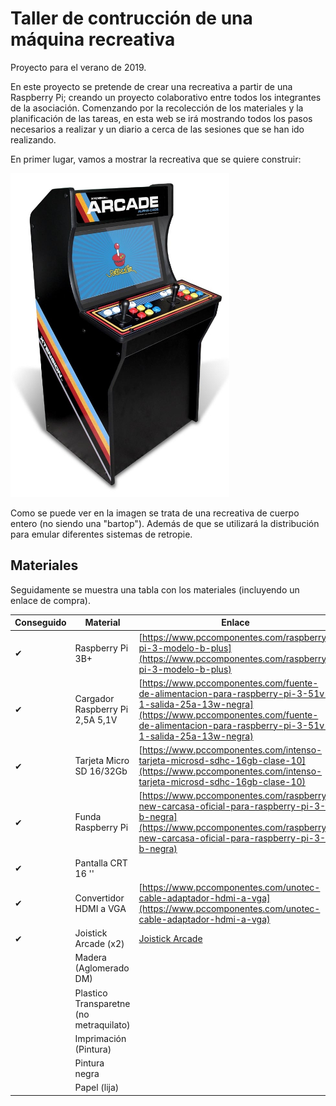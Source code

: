 # Taller de contrucción de una máquina recreativa 

Proyecto para el verano de 2019. 

En este proyecto se pretende de crear una recreativa a partir de una Raspberry Pi; creando un proyecto colaborativo entre todos los integrantes de la asociación. Comenzando por la recolección de los materiales y la planificación de las tareas, en esta web se irá mostrando todos los pasos necesarios a realizar y un diario a cerca de las sesiones que se han ido realizando.

En primer lugar, vamos a mostrar la recreativa que se quiere construir:

![arcade](images/arcade.jpg)

Como se puede ver en la imagen se trata de una recreativa de cuerpo entero (no siendo una "bartop"). Además de que se utilizará la distribución para emular diferentes sistemas de retropie.

## Materiales

Seguidamente se muestra una tabla con los materiales (incluyendo un enlace de compra).

| Conseguido | Material         | Enlace | Observaciones |
|------------|------------------|--------|---------------|
|     ✔   | Raspberry Pi 3B+ |    [https://www.pccomponentes.com/raspberry-pi-3-modelo-b-plus](https://www.pccomponentes.com/raspberry-pi-3-modelo-b-plus)    |               |
|     ✔      |     Cargador Raspberry Pi 2,5A 5,1V             |   [https://www.pccomponentes.com/fuente-de-alimentacion-para-raspberry-pi-3-51v-1-salida-25a-13w-negra](https://www.pccomponentes.com/fuente-de-alimentacion-para-raspberry-pi-3-51v-1-salida-25a-13w-negra)     |               |
|     ✔       |       Tarjeta Micro SD 16/32Gb           |    [https://www.pccomponentes.com/intenso-tarjeta-microsd-sdhc-16gb-clase-10](https://www.pccomponentes.com/intenso-tarjeta-microsd-sdhc-16gb-clase-10)    |               |
|     ✔       |       Funda Raspberry Pi           |    [https://www.pccomponentes.com/raspberry-new-carcasa-oficial-para-raspberry-pi-3-b-negra](https://www.pccomponentes.com/raspberry-new-carcasa-oficial-para-raspberry-pi-3-b-negra)    |       Opcional        |
|      ✔      |        Pantalla CRT   16 ''       |        |       Donada        |
|      ✔      |          Convertidor HDMI a VGA        |    [https://www.pccomponentes.com/unotec-cable-adaptador-hdmi-a-vga](https://www.pccomponentes.com/unotec-cable-adaptador-hdmi-a-vga)    |               |
|      ✔      |        Joistick Arcade (x2)      |      [Joistick Arcade](https://es.aliexpress.com/item/33017830386.html?mb=Xv1WVKymoBpJ4a6&srcSns=Telegram&tid=white_backgroup_101&tt=sns_Other&aff_platform=default&cpt=1563470839884&sk=c4MkXBNI&aff_trace_key=738b4135c8784e8ab058a96baa667dbb-1563470839884-06516-c4MkXBNI&businessType=ProductDetail&templateId=white_backgroup_101&platform=AE&terminal_id=7937184d6c5c435bbc7e4f82defbb66a)    |    |
|        | Madera (Aglomerado DM)    |    |    |
|        |    Plastico Transparetne (no metraquilato)    |    |    |
|        |    Imprimación (Pintura)    |    |    |
|        |    Pintura negra    |    |    |
|        |    Papel (lija)    |    |    |
